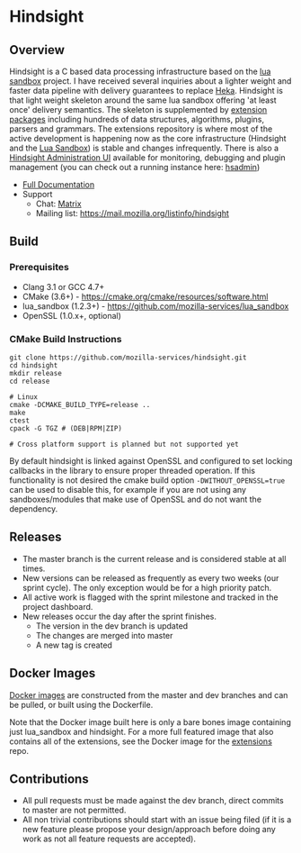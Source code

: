 # Hindsight

## Overview

Hindsight is a C based data processing infrastructure based on the
[lua sandbox](https://github.com/mozilla-services/lua_sandbox) project.  I have
received several inquiries about a lighter weight and faster data pipeline with
delivery guarantees to replace [Heka](https://github.com/mozilla-services/heka).
Hindsight is that light weight skeleton around the same lua sandbox offering
'at least once' delivery semantics. The skeleton is supplemented by
[extension packages](https://mozilla-services.github.io/lua_sandbox_extensions)
including hundreds of data structures, algorithms, plugins, parsers and
grammars. The extensions repository is where most of the active development is
happening now as the core infrastructure (Hindsight and the [Lua Sandbox](https://github.com/mozilla-services/lua_sandbox))
is stable and changes infrequently.  There is also a [Hindsight Administration UI](https://github.com/mozilla-services/hindsight_admin)
available for monitoring, debugging and plugin management (you can check out a
running instance here: [hsadmin](https://hsadmin.trink.com/))

* [Full Documentation](https://mozilla-services.github.io/hindsight)
* Support
    * Chat: [Matrix](https://chat.mozilla.org/#/room/#hindsight:mozilla.org)
    * Mailing list: https://mail.mozilla.org/listinfo/hindsight

## Build

### Prerequisites

* Clang 3.1 or GCC 4.7+
* CMake (3.6+) - https://cmake.org/cmake/resources/software.html
* lua_sandbox (1.2.3+) - https://github.com/mozilla-services/lua_sandbox
* OpenSSL (1.0.x+, optional)

### CMake Build Instructions

    git clone https://github.com/mozilla-services/hindsight.git
    cd hindsight
    mkdir release
    cd release

    # Linux
    cmake -DCMAKE_BUILD_TYPE=release ..
    make
    ctest
    cpack -G TGZ # (DEB|RPM|ZIP)

    # Cross platform support is planned but not supported yet

By default hindsight is linked against OpenSSL and configured to set locking callbacks in the
library to ensure proper threaded operation. If this functionality is not desired the cmake
build option `-DWITHOUT_OPENSSL=true` can be used to disable this, for example if you are not
using any sandboxes/modules that make use of OpenSSL and do not want the dependency.

## Releases

* The master branch is the current release and is considered stable at all
  times.
* New versions can be released as frequently as every two weeks (our sprint
  cycle). The only exception would be for a high priority patch.
* All active work is flagged with the sprint milestone and tracked in the
  project dashboard.
* New releases occur the day after the sprint finishes.
  * The version in the dev branch is updated
  * The changes are merged into master
  * A new tag is created

## Docker Images

[Docker images](https://hub.docker.com/r/mozilla/hindsight/tags) are constructed from the
master and dev branches and can be pulled, or built using the Dockerfile.

Note that the Docker image built here is only a bare bones image containing just lua_sandbox
and hindsight. For a more full featured image that also contains all of the extensions, see
the Docker image for the [extensions](https://github.com/mozilla-services/lua_sandbox_extensions)
repo.

## Contributions

* All pull requests must be made against the dev branch, direct commits to
  master are not permitted.
* All non trivial contributions should start with an issue being filed (if it is
  a new feature please propose your design/approach before doing any work as not
  all feature requests are accepted).
